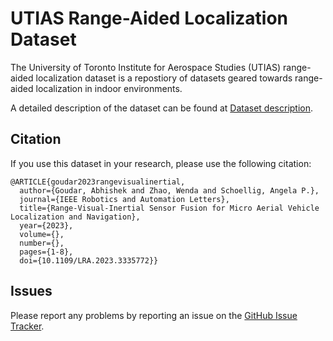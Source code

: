 # UTIAS Range-Aided Localization Dataset

The University of Toronto Institute for Aerospace Studies (UTIAS) range-aided localization dataset is a repostiory of datasets geared towards range-aided localization in indoor environments. 

A detailed description of the dataset can be found at [Dataset description](https://utiasdsl.github.io/utias_ra_loc/). 

## Citation

If you use this dataset in your research, please use the following citation:

```
@ARTICLE{goudar2023rangevisualinertial,
  author={Goudar, Abhishek and Zhao, Wenda and Schoellig, Angela P.},
  journal={IEEE Robotics and Automation Letters}, 
  title={Range-Visual-Inertial Sensor Fusion for Micro Aerial Vehicle Localization and Navigation}, 
  year={2023},
  volume={},
  number={},
  pages={1-8},
  doi={10.1109/LRA.2023.3335772}}
```
## Issues
Please report any problems by reporting an issue on the [GitHub Issue Tracker](https://github.com/utiasDSL/utias_ra_loc/issues).
